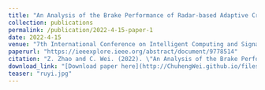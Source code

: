 ```yaml
---
title: "An Analysis of the Brake Performance of Radar-based Adaptive Cruise Control During Ramp Merging on Simulation Software"
collection: publications
permalink: /publication/2022-4-15-paper-1
date: 2022-4-15
venue: "7th International Conference on Intelligent Computing and Signal Processing (ICSP), Xi'an, China"
paperurl: "https://ieeexplore.ieee.org/abstract/document/9778514"
citation: "Z. Zhao and C. Wei. (2022). \"An Analysis of the Brake Performance of Radar-based Adaptive Cruise Control During Ramp Merging on Simulation Software.\" *2022 7th International Conference on Intelligent Computing and Signal Processing (ICSP), Xi'an, China, 2022*. pp. 1112-1115."
download_link: "[Download paper here](http://ChuhengWei.github.io/files/paper1.pdf)"
teaser: "ruyi.jpg"
---
```

